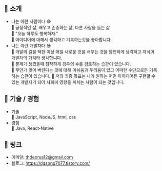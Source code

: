 :mag_right: 소개
---
* 나는 이런 사람이다 :smile:  
  :small_blue_diamond: 긍정적인 삶, 배우고 존중하는 삶, 다른 사람을 돕는 삶  
  :small_blue_diamond: "오늘 하루도 행복하자."  
  :small_blue_diamond: 아이디어에 대해서 생각하고 기록하는것을 좋아합니다.
* 나는 이런 개발자다 :sunglasses:  
  :small_blue_diamond: 개발의 길을 택한 이상 매일 새로운 것을 배우는 것을 당연하게 생각하고 지식이 개발자의 가치라 생각합니다.  
  :small_blue_diamond: 문제가 생겼을때 침착하게 경우의 수를 검토하는 습관이 있습니다.  
  :small_blue_diamond: 무언가 잊어 버린다는 것에 대해 아쉬움과 두려움이 있고 어떠한 수단으로든 기록하는 습관이 있습니다. 
  :small_blue_diamond: 저의 최종 목표는 내가 원하는 어떤 아이디어든 구현할 수 있는 개발자가 되어 사회에 영향을 끼치는 사람이 되는 것입니다.

:mag_right: 기술 / 경험
---
* 기술  
  :wrench: JavaScript, NodeJS, html, css
* 경험  
  :wrench: Java, React-Native
  
<!--
:mag_right: 프로젝트
---
* 주요 프로젝트  
  :heavy_check_mark: 골든다이스 프로젝트 : HTML, CSS, JavaScript + NodeJS  
  :heavy_check_mark: 마이웹 프로젝트 : HTML, CSS, JavaScript  
* 경험성 프로젝트  
  :heavy_check_mark: Raid Shadow Legends 게임 정보 검색 앱 : React Native  
  :heavy_check_mark: 나홀로 메모장 : HTML, CSS, JavaScript + Python, AWS 연동 경험  
-->

:mag_right: 링크
---
* 이메일: <thdeorua12@gmail.com>
* 블로그: <https://dgsong7077.tistory.com/>
